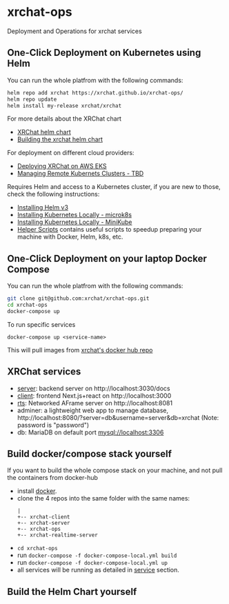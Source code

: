 # xrchat-ops
Deployment and Operations for xrchat services

## One-Click Deployment on Kubernetes using Helm

You can run the whole platfrom with the following commands:
``` bash
helm repo add xrchat https://xrchat.github.io/xrchat-ops/
helm repo update
helm install my-release xrchat/xrchat
```
For more details about the XRChat chart

- [XRChat helm chart](xrchat/)
- [Building the xrchat helm chart](docs/release-helm-chart.md)

For deployment on different cloud providers:

- [Deploying XRChat on AWS EKS](docs/deploy_on_eks.md)
- [Managing Remote Kubernets Clusters - TBD](docs/managing_remote_kubernets.md)

Requires Helm and access to a Kubernetes cluster, if you are new to those, check the following instructions:

- [Installing Helm v3](https://www.digitalocean.com/community/tutorials/how-to-install-software-on-kubernetes-clusters-with-the-helm-3-package-manager)
- [Installing Kubernetes Locally - microk8s](https://ubuntu.com/tutorials/install-a-local-kubernetes-with-microk8s#2-deploying-microk8s)
- [Installing Kubernetes Locally - MiniKube](https://minikube.sigs.k8s.io/docs/start/)
- [Helper Scripts](scripts/) contains useful scripts to speedup preparing your machine with Docker, Helm, k8s, etc.

## One-Click Deployment on your laptop Docker Compose

You can run the whole platfrom with the following commands:
``` bash
git clone git@github.com:xrchat/xrchat-ops.git
cd xrchat-ops
docker-compose up
```
To run specific services
```
docker-compose up <service-name>
```

This will pull images from [xrchat's docker hub repo](https://hub.docker.com/u/xrchat)

## XRChat services

- [server](https://github.com/xrchat/xrchat-server): backend server on http://localhost:3030/docs
- [client](https://github.com/xrchat/xrchat-client): frontend Next.js+react on http://localhost:3000
- [rts](https://github.com/xrchat/xrchat-realtime-server): Networked AFrame server on http://localhost:8081
- adminer: a lightweight web app to manage database, http://localhost:8080/?server=db&username=server&db=xrchat  (Note: password is "password")
- db: MariaDB on default port [mysql://localhost:3306]() 

## Build docker/compose stack yourself

If you want to build the whole compose stack on your machine, and not pull the containers from docker-hub

- install [docker](https://docs.docker.com/get-docker/).
- clone the 4 repos into the same folder with the same names:
    ```
    |
    +-- xrchat-client
    +-- xrchat-server
    +-- xrchat-ops
    +-- xrchat-realtime-server
    ```
- `cd xrchat-ops`
- run `docker-compose -f docker-compose-local.yml build`
- run `docker-compose -f docker-compose-local.yml up`
- all services will be running as detailed in [service](Services) section.

## Build the Helm Chart yourself

